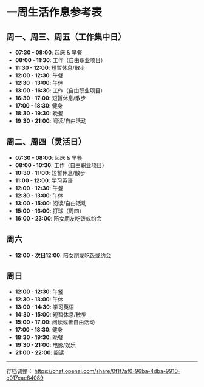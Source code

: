 # 一周生活作息参考表

## 周一、周三、周五（工作集中日）

- **07:30 - 08:00**: 起床 & 早餐
- **08:00 - 11:30**: 工作（自由职业项目）
- **11:30 - 12:00**: 短暂休息/散步
- **12:00 - 12:30**: 午餐
- **12:30 - 13:00**: 午休
- **13:00 - 16:30**: 工作（自由职业项目）
- **16:30 - 17:00**: 短暂休息/散步
- **17:00 - 18:30**: 健身
- **18:30 - 19:30**: 晚餐
- **19:30 - 21:00**: 阅读/自由活动

## 周二、周四（灵活日）

- **07:30 - 08:00**: 起床 & 早餐
- **08:00 - 10:30**: 工作（自由职业项目）
- **10:30 - 11:00**: 短暂休息/散步
- **11:00 - 12:00**: 学习英语
- **12:00 - 12:30**: 午餐
- **12:30 - 13:00**: 午休
- **13:00 - 15:00**: 阅读/自由活动
- **15:00 - 16:00**: 打球（周四）
- **16:00 - 23:00**: 陪女朋友吃饭或约会

## 周六

- **12:00 - 次日12:00**: 陪女朋友吃饭或约会

## 周日

- **12:00 - 12:30**: 午餐
- **12:30 - 13:00**: 午休
- **13:00 - 14:30**: 学习英语
- **14:30 - 15:00**: 短暂休息/散步
- **15:00 - 17:00**: 阅读或者自由活动
- **17:00 - 18:30**: 健身
- **18:30 - 19:30**: 晚餐
- **19:30 - 21:00**: 电影/娱乐
- **21:00 - 22:00**: 阅读

---

存档调整： https://chat.openai.com/share/0f1f7af0-96ba-4dba-9910-c017cac84089